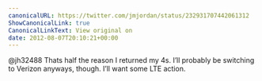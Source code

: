 ```yaml
---
canonicalURL: https://twitter.com/jmjordan/status/232931707442061312
ShowCanonicalLink: true
CanonicalLinkText: View original on
date: 2012-08-07T20:10:21+00:00
---
```

@jh32488 Thats half the reason I returned my 4s. I’ll probably be switching to Verizon anyways, though. I’ll want some LTE action.